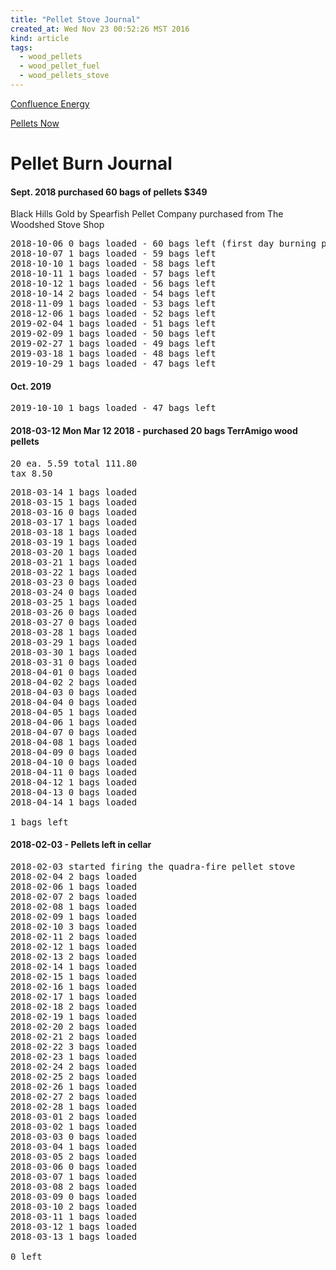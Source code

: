 ```yaml
---
title: "Pellet Stove Journal"
created_at: Wed Nov 23 00:52:26 MST 2016
kind: article
tags:
  - wood_pellets
  - wood_pellet_fuel
  - wood_pellets_stove
---
```


<a href="http://www.confluenceenergy.com/quote" target="_blank">Confluence Energy</a>

<a href="http://www.pelletsnow.com/" target="_blank">Pellets Now</a>

<h1>Pellet Burn Journal</h1>

<h4>Sept. 2018 purchased 60 bags of pellets $349</h4>

Black Hills Gold by Spearfish Pellet Company purchased from The Woodshed Stove Shop

<pre>
2018-10-06 0 bags loaded - 60 bags left (first day burning pellets)
2018-10-07 1 bags loaded - 59 bags left
2018-10-10 1 bags loaded - 58 bags left
2018-10-11 1 bags loaded - 57 bags left
2018-10-12 1 bags loaded - 56 bags left
2018-10-14 2 bags loaded - 54 bags left
2018-11-09 1 bags loaded - 53 bags left
2018-12-06 1 bags loaded - 52 bags left
2019-02-04 1 bags loaded - 51 bags left
2019-02-09 1 bags loaded - 50 bags left
2019-02-27 1 bags loaded - 49 bags left
2019-03-18 1 bags loaded - 48 bags left
2019-10-29 1 bags loaded - 47 bags left
</pre>

<h4>Oct. 2019</h4>

<pre>
2019-10-10 1 bags loaded - 47 bags left
</pre>

<h4>2018-03-12 Mon Mar 12 2018 - purchased 20 bags TerrAmigo wood pellets</h4>

<pre>
20 ea. 5.59 total 111.80
tax 8.50
</pre>

<pre>
2018-03-14 1 bags loaded
2018-03-15 1 bags loaded
2018-03-16 0 bags loaded
2018-03-17 1 bags loaded
2018-03-18 1 bags loaded
2018-03-19 1 bags loaded
2018-03-20 1 bags loaded
2018-03-21 1 bags loaded
2018-03-22 1 bags loaded
2018-03-23 0 bags loaded
2018-03-24 0 bags loaded
2018-03-25 1 bags loaded
2018-03-26 0 bags loaded
2018-03-27 0 bags loaded
2018-03-28 1 bags loaded
2018-03-29 1 bags loaded
2018-03-30 1 bags loaded
2018-03-31 0 bags loaded
2018-04-01 0 bags loaded
2018-04-02 2 bags loaded
2018-04-03 0 bags loaded
2018-04-04 0 bags loaded
2018-04-05 1 bags loaded
2018-04-06 1 bags loaded
2018-04-07 0 bags loaded
2018-04-08 1 bags loaded
2018-04-09 0 bags loaded
2018-04-10 0 bags loaded
2018-04-11 0 bags loaded
2018-04-12 1 bags loaded
2018-04-13 0 bags loaded
2018-04-14 1 bags loaded

1 bags left
</pre>

<h4>2018-02-03 - Pellets left in cellar</h4>

<pre>
2018-02-03 started firing the quadra-fire pellet stove
2018-02-04 2 bags loaded
2018-02-06 1 bags loaded
2018-02-07 2 bags loaded
2018-02-08 1 bags loaded
2018-02-09 1 bags loaded
2018-02-10 3 bags loaded
2018-02-11 2 bags loaded
2018-02-12 1 bags loaded
2018-02-13 2 bags loaded
2018-02-14 1 bags loaded
2018-02-15 1 bags loaded
2018-02-16 1 bags loaded
2018-02-17 1 bags loaded
2018-02-18 2 bags loaded
2018-02-19 1 bags loaded
2018-02-20 2 bags loaded
2018-02-21 2 bags loaded
2018-02-22 3 bags loaded
2018-02-23 1 bags loaded
2018-02-24 2 bags loaded
2018-02-25 2 bags loaded
2018-02-26 1 bags loaded
2018-02-27 2 bags loaded
2018-02-28 1 bags loaded
2018-03-01 2 bags loaded
2018-03-02 1 bags loaded
2018-03-03 0 bags loaded
2018-03-04 1 bags loaded
2018-03-05 2 bags loaded
2018-03-06 0 bags loaded
2018-03-07 1 bags loaded
2018-03-08 2 bags loaded
2018-03-09 0 bags loaded
2018-03-10 2 bags loaded
2018-03-11 1 bags loaded
2018-03-12 1 bags loaded
2018-03-13 1 bags loaded

0 left
</pre>

<!--
html boilerplate
<a href="" target="_blank"></a>
<a name=""></a>
<img src="" width="400px">
<ul>
  <li></li>
</ul>
<pre>
</pre>
<p style="margin-bottom: 2em;"></p>
<hr style="border: 0; height: 3px; background: #333; background-image: linear-gradient(to right, #ccc, #333, #ccc);">
<pre><code>
</code></pre>
<math xmlns='http://www.w3.org/1998/Math/MathML' display='block'>
</math>
-->
